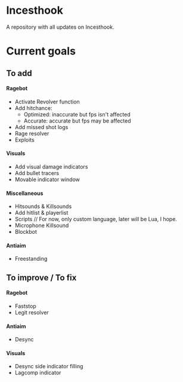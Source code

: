 # Incesthook
A repository with all updates on Incesthook.

# Current goals
## To add
#### Ragebot
- Activate Revolver function
- Add hitchance:
  - Optimized: inaccurate but fps isn't affected
  - Accurate: accurate but fps may be affected
- Add missed shot logs
- Rage resolver
- Exploits
#### Visuals
- Add visual damage indicators
- Add bullet tracers
- Movable indicator window
#### Miscellaneous
- Hitsounds & Killsounds
- Add hitlist & playerlist
- Scripts // For now, only custom language, later will be Lua, I hope.
- Microphone Killsound
- Blockbot
#### Antiaim
- Freestanding
## To improve / To fix
#### Ragebot
- Faststop
- Legit resolver
#### Antiaim
- Desync
#### Visuals
- Desync side indicator filling
- Lagcomp indicator
